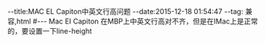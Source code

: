 --title:MAC EL Capiton中英文行高问题
--date:2015-12-18 01:54:47
--tag: 兼容,html
#---
Mac EI Capiton 在MBP上中英文行高对不齐，但是在IMac上是正常的，要设置一下line-height
